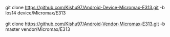 git clone https://github.com/Kishu97/Android-Device-Micromax-E313.git -b los14 device/Micromax/E313<br></br>
git clone https://github.com/Kishu97/Android-Vendor-Micromax-E313.git -b master vendor/Micromax/E313<br></br>
